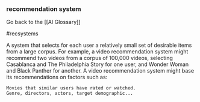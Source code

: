 ### recommendation system

Go back to the [[AI Glossary]]

#recsystems

A system that selects for each user a relatively small set of desirable items from a large corpus. For example, a video recommendation system might recommend two videos from a corpus of 100,000 videos, selecting Casablanca and The Philadelphia Story for one user, and Wonder Woman and Black Panther for another. A video recommendation system might base its recommendations on factors such as:

    Movies that similar users have rated or watched.
    Genre, directors, actors, target demographic...

